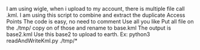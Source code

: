I am using wigle, when i upload to my account, there is multiple file call .kml.
I am using this script to combine and extract the duplicate Access Points
The code is easy, no need to comment
Use all you like
Put all file on the ./tmp/
copy on of those and rename to base.kml
The output is base2.kml
Use this base2 to upload to earth.
Ex: python3 readAndWriteKml.py ./tmp/*
